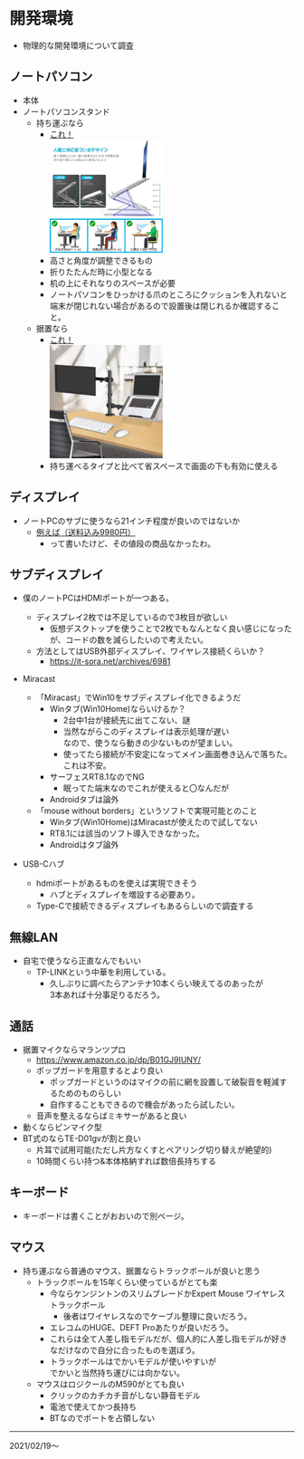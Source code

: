 # 開発環境
  - 物理的な開発環境について調査

## ノートパソコン
  - 本体
  - ノートパソコンスタンド
    - 持ち運ぶなら
      - [これ！](https://www.amazon.co.jp/dp/B087P8T8WC/)  
        <img src="./img/kaihatsu001.jpg" width="200">  
      - 高さと角度が調整できるもの 
      - 折りたたんだ時に小型となる
      - 机の上にそれなりのスペースが必要
      - ノートパソコンをひっかける爪のところにクッションを入れないと端末が閉じれない場合があるので設置後は閉じれるか確認すること。
    - 据置なら
      - [これ！](https://www.amazon.co.jp/dp/B087J9W6NB/)  
        <img src="./img/kaihatsu002.jpg" width="200">  
      - 持ち運べるタイプと比べて省スペースで画面の下も有効に使える

## ディスプレイ
  - ノートPCのサブに使うなら21インチ程度が良いのではないか
    - [例えば（送料込み9980円）](https://jp.ext.hp.com/monitors/personal/kakaku/?jumpid=st_cn_p_af_kkc)
      - って書いたけど、その値段の商品なかったわ。

## サブディスプレイ
  - 僕のノートPCはHDMIポートが一つある。
    - ディスプレイ2枚では不足しているので3枚目が欲しい
      - 仮想デスクトップを使うことで2枚でもなんとなく良い感じになったが、コードの数を減らしたいので考えたい。
    - 方法としてはUSB外部ディスプレイ、ワイヤレス接続くらいか？
      - https://it-sora.net/archives/6981

  - Miracast
    - 「Miracast」でWin10をサブディスプレイ化できるようだ
      - Winタブ(Win10Home)ならいけるか？
        - 2台中1台が接続先に出てこない、謎
        - 当然ながらこのディスプレイは表示処理が遅い  
          なので、使うなら動きの少ないものが望ましい。
        - 使ってたら接続が不安定になってメイン画面巻き込んで落ちた。これは不安。
      - サーフェスRT8.1なのでNG
        - 眠ってた端末なのでこれが使えると〇なんだが
      - Androidタブは論外
    - 「mouse without borders」というソフトで実現可能とのこと
      - Winタブ(Win10Home)はMiracastが使えたので試してない
      - RT8.1には該当のソフト導入できなかった。
      - Androidはタブ論外
    
  - USB-Cハブ
    - hdmiポートがあるものを使えば実現できそう
      - ハブとディスプレイを増設する必要あり。
    - Type-Cで接続できるディスプレイもあるらしいので調査する

## 無線LAN
  - 自宅で使うなら正直なんでもいい
    - TP-LINKという中華を利用している。
      - 久しぶりに調べたらアンテナ10本くらい映えてるのあったが  
      3本あれば十分事足りるだろう。

## 通話
  - 据置マイクならマランツプロ
    - https://www.amazon.co.jp/dp/B01GJ9IUNY/
    - ポップガードを用意するとより良い
      - ポップガードというのはマイクの前に網を設置して破裂音を軽減するためのものらしい
      - 自作することもできるので機会があったら試したい。
    - 音声を整えるならばミキサーがあると良い
  - 動くならピンマイク型
  - BT式のならTE-D01gvが割と良い
    - 片耳で試用可能(ただし片方なくすとペアリング切り替えが絶望的)
    - 10時間くらい持つ&本体格納すれば数倍長持ちする

## キーボード
  - キーボードは書くことがおおいので別ページ。

## マウス
  - 持ち運ぶなら普通のマウス、据置ならトラックボールが良いと思う
    - トラックボールを15年くらい使っているがとても楽
      - 今ならケンジントンのスリムブレードかExpert Mouse ワイヤレス トラックボール
        - 後者はワイヤレスなのでケーブル整理に良いだろう。
      - エレコムのHUGE、DEFT Proあたりが良いだろう。
      - これらは全て人差し指モデルだが、個人的に人差し指モデルが好きなだけなので自分に合ったものを選ぼう。
      - トラックボールはでかいモデルが使いやすいが  
      でかいと当然持ち運びには向かない。
    - マウスはロジクールのM590がとても良い
      - クリックのカチカチ音がしない静音モデル
      - 電池で使えてかつ長持ち
      - BTなのでポートを占領しない

---
2021/02/19～